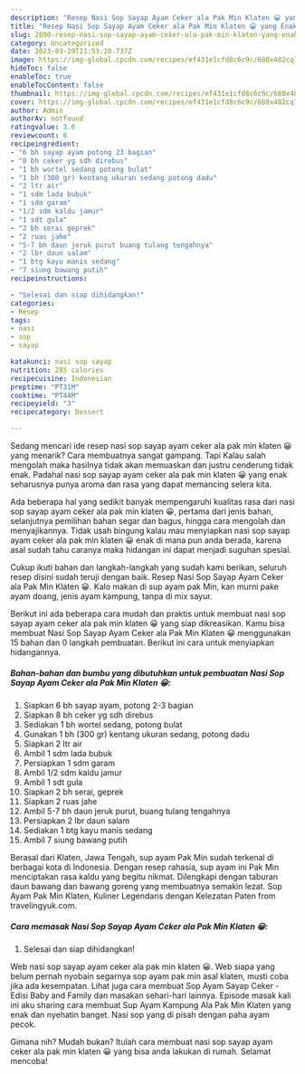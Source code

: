 ```yaml
---
description: "Resep Nasi Sop Sayap Ayam Ceker ala Pak Min Klaten 😀 yang Enak, Buat Buka Puasa Lezat Sekali"
title: "Resep Nasi Sop Sayap Ayam Ceker ala Pak Min Klaten 😀 yang Enak, Buat Buka Puasa Lezat Sekali"
slug: 2890-resep-nasi-sop-sayap-ayam-ceker-ala-pak-min-klaten-yang-enak-buat-buka-puasa-lezat-sekali
category: Uncategorized
date: 2023-03-29T21:53:20.737Z
image: https://img-global.cpcdn.com/recipes/ef431e1cfd8c6c9c/680x482cq70/nasi-sop-sayap-ayam-ceker-ala-pak-min-klaten-foto-resep-utama.jpg
hideToc: false
enableToc: true
enableTocContent: false
thumbnail: https://img-global.cpcdn.com/recipes/ef431e1cfd8c6c9c/680x482cq70/nasi-sop-sayap-ayam-ceker-ala-pak-min-klaten-foto-resep-utama.jpg
cover: https://img-global.cpcdn.com/recipes/ef431e1cfd8c6c9c/680x482cq70/nasi-sop-sayap-ayam-ceker-ala-pak-min-klaten-foto-resep-utama.jpg
author: Admin
authorAv: notfound
ratingvalue: 3.6
reviewcount: 8
recipeingredient:
- "6 bh sayap ayam potong 23 bagian"
- "8 bh ceker yg sdh direbus"
- "1 bh wortel sedang potong bulat"
- "1 bh (300 gr) kentang ukuran sedang potong dadu"
- "2 ltr air"
- "1 sdm lada bubuk"
- "1 sdm garam"
- "1/2 sdm kaldu jamur"
- "1 sdt gula"
- "2 bh serai geprek"
- "2 ruas jahe"
- "5-7 bh daun jeruk purut buang tulang tengahnya"
- "2 lbr daun salam"
- "1 btg kayu manis sedang"
- "7 siung bawang putih"
recipeinstructions:

- "Selesai dan siap dihidangkan!"
categories:
- Resep
tags:
- nasi
- sop
- sayap

katakunci: nasi sop sayap 
nutrition: 285 calories
recipecuisine: Indonesian
preptime: "PT31M"
cooktime: "PT44M"
recipeyield: "3"
recipecategory: Dessert

---
```



Sedang mencari ide resep nasi sop sayap ayam ceker ala pak min klaten 😀 yang menarik? Cara membuatnya sangat gampang. Tapi Kalau salah mengolah maka hasilnya tidak akan memuaskan dan justru cenderung tidak enak. Padahal nasi sop sayap ayam ceker ala pak min klaten 😀 yang enak seharusnya punya aroma dan rasa yang dapat memancing selera kita.


Ada beberapa hal yang sedikit banyak mempengaruhi kualitas rasa dari nasi sop sayap ayam ceker ala pak min klaten 😀, pertama dari jenis bahan, selanjutnya pemilihan bahan segar dan bagus, hingga cara mengolah dan menyajikannya. Tidak usah bingung kalau mau menyiapkan nasi sop sayap ayam ceker ala pak min klaten 😀 enak di mana pun anda berada, karena asal sudah tahu caranya maka hidangan ini dapat menjadi suguhan spesial.

Cukup ikuti bahan dan langkah-langkah yang sudah kami berikan, seluruh resep disini sudah teruji dengan baik. Resep Nasi Sop Sayap Ayam Ceker ala Pak Min Klaten 😀. Kalo makan di sup ayam pak Min, kan murni pake ayam doang, jenis ayam kampung, tanpa di mix sayur.


Berikut ini ada beberapa cara mudah dan praktis untuk membuat nasi sop sayap ayam ceker ala pak min klaten 😀 yang siap dikreasikan. Kamu bisa membuat Nasi Sop Sayap Ayam Ceker ala Pak Min Klaten 😀 menggunakan 15 bahan dan 0 langkah pembuatan. Berikut ini cara untuk menyiapkan hidangannya.

<!--inarticleads1-->

##### Bahan-bahan dan bumbu yang dibutuhkan untuk pembuatan Nasi Sop Sayap Ayam Ceker ala Pak Min Klaten 😀:

1. Siapkan 6 bh sayap ayam, potong 2-3 bagian
1. Siapkan 8 bh ceker yg sdh direbus
1. Sediakan 1 bh wortel sedang, potong bulat
1. Gunakan 1 bh (300 gr) kentang ukuran sedang, potong dadu
1. Siapkan 2 ltr air
1. Ambil 1 sdm lada bubuk
1. Persiapkan 1 sdm garam
1. Ambil 1/2 sdm kaldu jamur
1. Ambil 1 sdt gula
1. Siapkan 2 bh serai, geprek
1. Siapkan 2 ruas jahe
1. Ambil 5-7 bh daun jeruk purut, buang tulang tengahnya
1. Persiapkan 2 lbr daun salam
1. Sediakan 1 btg kayu manis sedang
1. Ambil 7 siung bawang putih


Berasal dari Klaten, Jawa Tengah, sup ayam Pak Min sudah terkenal di berbagai kota di Indonesia. Dengan resep rahasia, sup ayam ini Pak Min menciptakan rasa kaldu yang begitu nikmat. Dilengkapi dengan taburan daun bawang dan bawang goreng yang membuatnya semakin lezat. Sop Ayam Pak Min Klaten, Kuliner Legendaris dengan Kelezatan Paten from travelingyuk.com. 

<!--inarticleads2-->

##### Cara memasak Nasi Sop Sayap Ayam Ceker ala Pak Min Klaten 😀:


1. Selesai dan siap dihidangkan!

Web nasi sop sayap ayam ceker ala pak min klaten 😀. Web siapa yang belum pernah nyobain segarnya sop ayam pak min asal klaten, musti coba jika ada kesempatan. Lihat juga cara membuat Sop Ayam Sayap Ceker - Edisi Baby and Family dan masakan sehari-hari lainnya. Episode masak kali ini aku sharing cara membuat Sup Ayam Kampung Ala Pak Min Klaten yang enak dan nyehatin banget. Nasi sop yang di pisah dengan paha ayam pecok. 

Gimana nih? Mudah bukan? Itulah cara membuat nasi sop sayap ayam ceker ala pak min klaten 😀 yang bisa anda lakukan di rumah. Selamat mencoba!
